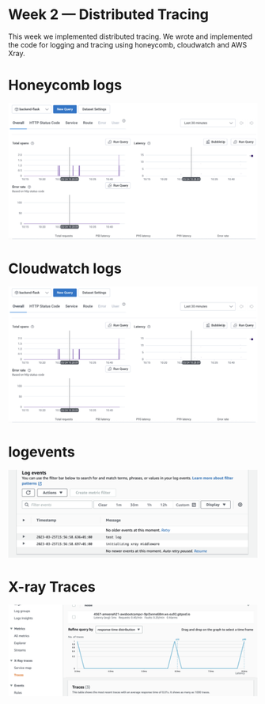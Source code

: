 # Week 2 — Distributed Tracing
This week we implemented distributed tracing. We wrote and implemented the code for logging and tracing using honeycomb, cloudwatch and AWS Xray. 

# Honeycomb logs
![Honeycomb](images/Week-2/honeycomb-logs.png)

# Cloudwatch logs
![Cloudwatch](images/Week-2/honeycomb-logs.png)

# logevents
![logevents](images/Week-2/log-events.png)

# X-ray Traces
![x-ray](images/Week-2/xray-traces.png)